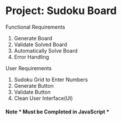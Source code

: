 # Project: Sudoku Board

Functional Requirements
1. Generate Board
2. Validate Solved Board
3. Automatically Solve Board
4. Error Handling


User Requirements
1. Sudoku Grid to Enter Numbers
2. Generate Button
3. Validate Button
4. Clean User Interface(UI)


<h4>Note * Must be Completed in JavaScript *</h4>


